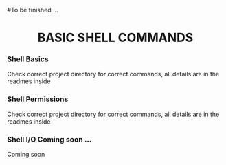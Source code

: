 #To be finished ...
<h1 align="center">BASIC SHELL COMMANDS</h1>
<h3 >Shell Basics</h3>
<p> Check correct project directory for correct commands, all details are in the readmes inside </p>
<h3 >Shell Permissions</h3>
<p> Check correct project directory for correct commands, all details are in the readmes inside </p>
<h3 >Shell I/O Coming soon ...</h3>
<p> Coming soon </p>
